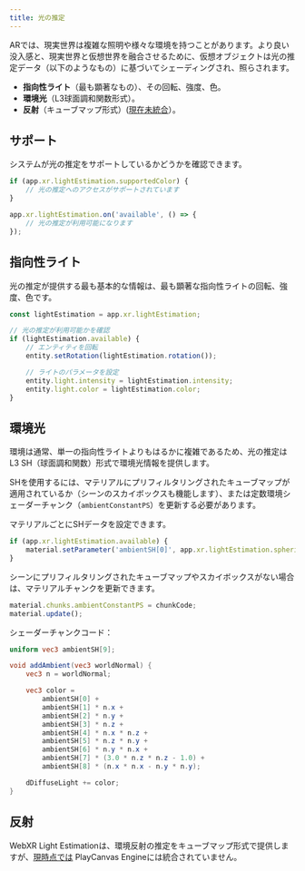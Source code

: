 ```yaml
---
title: 光の推定
---
```


ARでは、現実世界は複雑な照明や様々な環境を持つことがあります。より良い没入感と、現実世界と仮想世界を融合させるために、仮想オブジェクトは光の推定データ（以下のようなもの）に基づいてシェーディングされ、照らされます。

* **指向性ライト**（最も顕著なもの）、その回転、強度、色。
* **環境光**（L3球面調和関数形式）。
* **反射**（キューブマップ形式）([現在未統合][1]）。

## サポート

システムが光の推定をサポートしているかどうかを確認できます。

```javascript
if (app.xr.lightEstimation.supportedColor) {
    // 光の推定へのアクセスがサポートされています
}

app.xr.lightEstimation.on('available', () => {
    // 光の推定が利用可能になります
});
```

## 指向性ライト

光の推定が提供する最も基本的な情報は、最も顕著な指向性ライトの回転、強度、色です。

```javascript
const lightEstimation = app.xr.lightEstimation;

// 光の推定が利用可能かを確認
if (lightEstimation.available) {
    // エンティティを回転
    entity.setRotation(lightEstimation.rotation());

    // ライトのパラメータを設定
    entity.light.intensity = lightEstimation.intensity;
    entity.light.color = lightEstimation.color;
}
```

## 環境光

環境は通常、単一の指向性ライトよりもはるかに複雑であるため、光の推定はL3 SH（球面調和関数）形式で環境光情報を提供します。

SHを使用するには、マテリアルにプリフィルタリングされたキューブマップが適用されているか（シーンのスカイボックスも機能します）、または定数環境シェーダーチャンク（`ambientConstantPS`）を更新する必要があります。

マテリアルごとにSHデータを設定できます。

```javascript
if (app.xr.lightEstimation.available) {
    material.setParameter('ambientSH[0]', app.xr.lightEstimation.sphericalHarmonics);
}
```

シーンにプリフィルタリングされたキューブマップやスカイボックスがない場合は、マテリアルチャンクを更新できます。

```javascript
material.chunks.ambientConstantPS = chunkCode;
material.update();
```

シェーダーチャンクコード：

```glsl
uniform vec3 ambientSH[9];

void addAmbient(vec3 worldNormal) {
    vec3 n = worldNormal;

    vec3 color =
        ambientSH[0] +
        ambientSH[1] * n.x +
        ambientSH[2] * n.y +
        ambientSH[3] * n.z +
        ambientSH[4] * n.x * n.z +
        ambientSH[5] * n.z * n.y +
        ambientSH[6] * n.y * n.x +
        ambientSH[7] * (3.0 * n.z * n.z - 1.0) +
        ambientSH[8] * (n.x * n.x - n.y * n.y);

    dDiffuseLight += color;
}
```

## 反射

WebXR Light Estimationは、環境反射の推定をキューブマップ形式で提供しますが、[現時点では][1] PlayCanvas Engineには統合されていません。

[1]: https://github.com/playcanvas/engine/issues/6070
